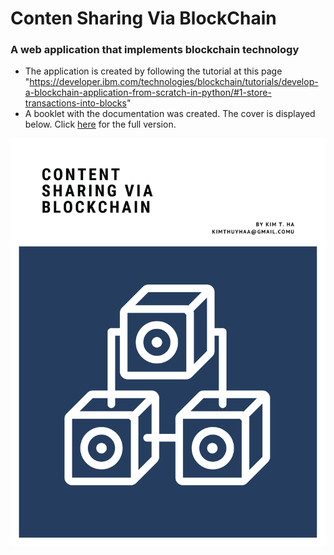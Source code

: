 # Conten Sharing Via BlockChain

### A web application that implements blockchain technology

- The application is created by following the tutorial at this page
"https://developer.ibm.com/technologies/blockchain/tutorials/develop-a-blockchain-application-from-scratch-in-python/#1-store-transactions-into-blocks"
- A booklet with the documentation was created. The cover is displayed below. Click [here](https://github.com/kimthuyha/Share/blob/main/documentation.pdf) for the full version.

![Cover of the documentation](coverpage.png)

